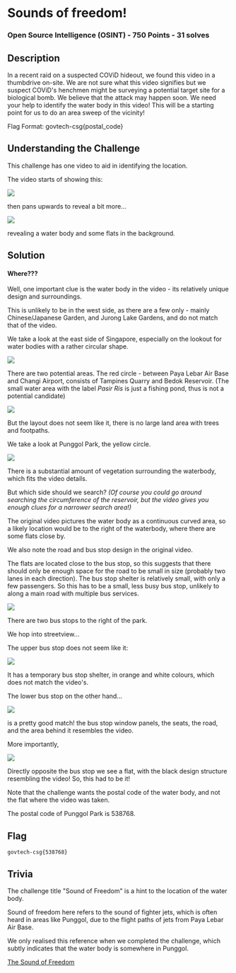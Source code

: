 # Sounds of freedom!

### Open Source Intelligence (OSINT) - 750 Points - 31 solves

## Description

In a recent raid on a suspected COViD hideout, we found this video in a thumbdrive on-site. We are not sure what this video signifies but we suspect COViD's henchmen might be surveying a potential target site for a biological bomb. We believe that the attack may happen soon. We need your help to identify the water body in this video! This will be a starting point for us to do an area sweep of the vicinity!

Flag Format: govtech-csg{postal_code}

## Understanding the Challenge

This challenge has one video to aid in identifying the location.

The video starts of showing this:

![](video1a.png)

then pans upwards to reveal a bit more...

![](video1b.png)

revealing a water body and some flats in the background.



## Solution

#### **Where???**

Well, one important clue is the water body in the video - its relatively unique design and surroundings.

This is unlikely to be in the west side, as there are a few only - mainly Chinese/Japanese Garden, and Jurong Lake Gardens, and do not match that of the video.

We take a look at the east side of Singapore, especially on the lookout for water bodies with a rather circular shape.

![](map.png)

There are two potential areas. The red circle - between Paya Lebar Air Base and Changi Airport, consists of Tampines Quarry and Bedok Reservoir. (The small water area with the label _Pasir Ris_ is just a fishing pond, thus is not a potential candidate)

![](bdkrsv.png)

But the layout does not seem like it, there is no large land area with trees and footpaths.

We take a look at Punggol Park, the yellow circle.

![](pglpark.png)

There is a substantial amount of vegetation surrounding the waterbody, which fits the video details.

But which side should we search? _(Of course you could go around searching the circumference of the reservoir, but the video gives you enough clues for a narrower search area!)_

The original video pictures the water body as a continuous curved area, so a likely location would be to the right of the waterbody, where there are some flats close by.

We also note the road and bus stop design in the original video.

The flats are located close to the bus stop, so this suggests that there should only be enough space for the road to be small in size (probably two lanes in each direction). The bus stop shelter is relatively small, with only a few passengers. So this has to be a small, less busy bus stop, unlikely to along a main road with multiple bus services.

![](pglparkbusstops.png)

There are two bus stops to the right of the park.

We hop into streetview...

The upper bus stop does not seem like it:

![](pglparktempbs.png)

It has a temporary bus stop shelter, in orange and white colours, which does not match the video's.

The lower bus stop on the other hand...

![](pglparkthebusstop.png)

is a pretty good match! the bus stop window panels, the seats, the road, and the area behind it resembles the video.

More importantly,

![](pglparkoppositebs.png)

Directly opposite the bus stop we see a flat, with the black design structure resembling the video! So, this had to be it!

Note that the challenge wants the postal code of the water body, and not the flat where the video was taken.

The postal code of Punggol Park is 538768.



## Flag

```
govtech-csg{538768}
```



## Trivia

The challenge title "Sound of Freedom" is a hint to the location of the water body.

Sound of freedom here refers to the sound of fighter jets, which is often heard in areas like Punggol, due to the flight paths of jets from Paya Lebar Air Base.

We only realised this reference when we completed the challenge, which subtly indicates that the water body is somewhere in Punggol.

[The Sound of Freedom](https://www.straitstimes.com/forum/letters-in-print/sound-of-military-jets-is-the-sound-of-freedom)